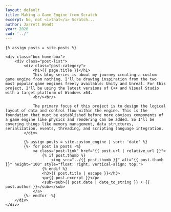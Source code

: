 ```yaml
---
layout: default
title: Making a Game Engine from Scratch
excerpt: No, not <i>that</i> Scratch...
author: Jarrett Wendt
year: 2020
cwd: '../'
---
```


<div class="home">

	{% assign posts = site.posts %}
	
	<div class="box home-box">
		<div class="post-list">
			<div class="post-category">
				<h1>{{ page.title }}</h1>
				This blog series is about my journey creating a custom game engine from nothing. I'll be drawing inspiration from the two most popular game engines freely available: Unity and Unreal. For this project, I'll be using the latest versions of C++ and Visual Studio with a target platform of Windows x64.
				<br/><br/>

				The primary focus of this project is to design the logical layout of data and control flow within the engine. This is the foundation that must be established before more obvious components of a game engine like physics and rendering can be added. So I'll be covering things like memory management, data structures, serialization, events, threading, and scripting language integration.
			</div>

			{% assign posts = site.custom_engine | sort: 'date' %}
			{%- for post in posts -%}
				<a class="post-link" href="{{ post.url | relative_url }}">
					{% if post.thumb %}
						<img src="../{{ post.thumb }}" alt="{{ post.thumb }}" height="100" style="float: right; vertical-align: top;">
					{% endif %}
					<h3>{{ post.title | escape }}</h3>
					<p>{{ post.excerpt }}</p>
					<sub><sub>{{ post.date | date_to_string }} • {{ post.author }}</sub></sub>
				</a>
			{%- endfor -%}
		</div>
	</div>

</div>

